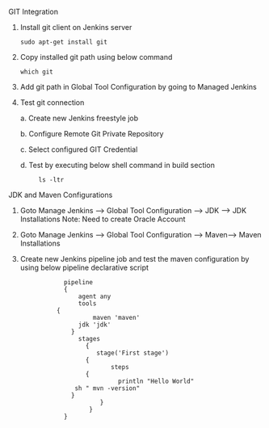 GIT Integration

1. Install git client on Jenkins server
 
       sudo apt-get install git
       
2. Copy installed git path using  below command

       which git
    
2. Add git path in Global Tool Configuration by going to Managed Jenkins

3. Test git connection

    a. Create new Jenkins freestyle job
    
    b. Configure Remote Git Private Repository
    
    c. Select configured GIT Credential
    
    d. Test by executing below shell command in build section
    
            ls -ltr         
    
JDK and Maven Configurations

1. Goto Manage Jenkins  --> Global Tool Configuration --> JDK --> JDK Installations
    Note: Need to create Oracle Account

2. Goto Manage Jenkins  --> Global Tool Configuration --> Maven--> Maven Installations
 
3. Create new Jenkins pipeline job and test the maven configuration by using below pipeline declarative script

                   pipeline 
                   {
                       agent any    
                       tools 
		         { 
    	                   maven 'maven' 
	                   jdk 'jdk' 
	                 }
                       stages 
                         {
                            stage('First stage') 
	                     {
                                steps 
		                 {
                                  println "Hello World"
			          sh " mvn -version"
			         }
                             }
                          }
                   }




